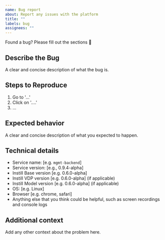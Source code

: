 ```yaml
---
name: Bug report
about: Report any issues with the platform
title: ""
labels: bug
assignees: ""
---
```


Found a bug? Please fill out the sections 🙌

## Describe the Bug

A clear and concise description of what the bug is.

## Steps to Reproduce

1. Go to '...'
2. Click on '....'
3. ...

## Expected behavior

A clear and concise description of what you expected to happen.

## Technical details
- Service name: [e.g. `mgmt-backend`]
- Service version: [e.g., 0.9.4-alpha]
- Instill Base version [e.g. 0.6.0-alpha]
- Instill VDP version [e.g. 0.6.0-alpha] (if applicable)
- Instill Model version [e.g. 0.6.0-alpha] (if applicable)
- OS: [e.g. Linux]
- Browser [e.g. chrome, safari]
- Anything else that you think could be helpful, such as screen recordings and console logs

## Additional context

Add any other context about the problem here.
